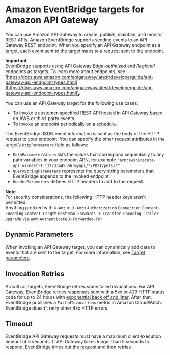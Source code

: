 # Amazon EventBridge targets for Amazon API Gateway<a name="eb-api-gateway-target"></a>

You can use Amazon API Gateway to create, publish, maintain, and monitor REST APIs\. Amazon EventBridge supports sending events to an API Gateway REST endpoint\. When you specify an API Gateway endpoint as a [target](eb-targets.md), each [event](eb-events.md) sent to the target maps to a request sent to the endpoint\.

**Important**  
EventBridge supports using API Gateway *Edge\-optimized* and *Regional* endpoints as targets\. To learn more about endpoints, see [https://docs.aws.amazon.com/apigateway/latest/developerguide/api-gateway-api-endpoint-types.html](https://docs.aws.amazon.com/apigateway/latest/developerguide/api-gateway-api-endpoint-types.html)\.

You can use an API Gateway target for the following use cases:
+ To invoke a customer\-specified REST API hosted in API Gateway based on AWS or third\-party events\.
+ To invoke an endpoint periodically on a schedule\.

The EventBridge JSON event information is sent as the body of the HTTP request to your endpoint\. You can specify the other request attributes in the target’s `HttpParameters` field as follows:
+ `PathParameterValues` lists the values that correspond sequentially to any path variables in your endpoint ARN, for example `"arn:aws:execute-api:us-east-1:112233445566:myapi/*/POST/pets/*"`\.
+ `QueryStringParameters` represents the query string parameters that EventBridge appends to the invoked endpoint\.
+ `HeaderParameters` defines HTTP headers to add to the request\.

**Note**  
For security considerations, the following HTTP header keys aren't permitted:  
Anything prefixed with `X-Amz` or `X-Amzn`
`Authorization`
`Connection`
`Content-Encoding`
`Content-Length`
`Host`
`Max-Forwards`
`TE`
`Transfer-Encoding`
`Trailer`
`Upgrade`
`Via`
`WWW-Authenticate`
`X-Forwarded-For`

## Dynamic Parameters<a name="eb-targets-apigateway-dynamic"></a>

When invoking an API Gateway target, you can dynamically add data to events that are sent to the target\. For more information, see [Target parameters](eb-targets.md#targets-specific-parms)\.

## Invocation Retries<a name="eb-targets-apigateway-retries"></a>

As with all targets, EventBridge retries some failed invocations\. For API Gateway, EventBridge retries responses sent with a 5xx or 429 HTTP status code for up to 24 hours with [exponential back off and jitter](https://aws.amazon.com/blogs/architecture/exponential-backoff-and-jitter/)\. After that, EventBridge publishes a `FailedInvocations` metric in Amazon CloudWatch\. EventBridge doesn't retry other 4xx HTTP errors\.

## Timeout<a name="eb-targets-apigateway-timeout"></a>

EventBridge API Gateway requests must have a maximum client execution timeout of 5 seconds\. If API Gateway takes longer than 5 seconds to respond, EventBridge times out the request and then retries